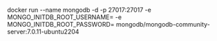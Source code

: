 docker run --name mongodb -d -p 27017:27017 -e MONGO_INITDB_ROOT_USERNAME=<username> -e MONGO_INITDB_ROOT_PASSWORD=<password> mongodb/mongodb-community-server:7.0.11-ubuntu2204